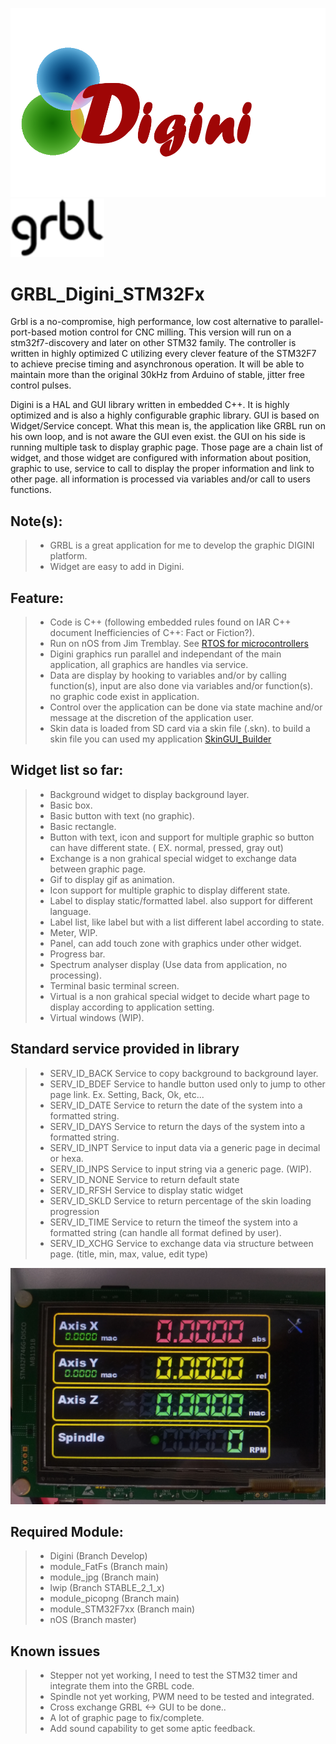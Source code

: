 ![alt text](https://github.com/aroyer-qc/GRBL_Digini_STM32Fx/blob/master/Digini.png)![alt text](https://github.com/aroyer-qc/GRBL_Digini_STM32Fx/blob/master/Grbl.png)

# GRBL_Digini_STM32Fx

Grbl is a no-compromise, high performance, low cost alternative to parallel-port-based motion control for CNC milling. This version will run on a stm32f7-discovery and later on other STM32 family.
The controller is written in highly optimized C utilizing every clever feature of the STM32F7 to achieve precise timing and asynchronous operation. It will be able to maintain more than the original 30kHz from Arduino of stable, jitter free control pulses.

Digini is a HAL and GUI library written in embedded C++. It is highly optimized and is also a highly configurable graphic library. GUI is based on Widget/Service concept. What this mean is, the application like GRBL run on his own loop, and is not aware the GUI even exist. the GUI on his side is running multiple task to display graphic page. Those page are a chain list of widget, and those widget are configured with information about position, graphic to use, service to call to display the proper information and link to other page. all information is processed via variables and/or call to users functions.

  ## Note(s):
  
>   * GRBL is a great application for me to develop the graphic DIGINI platform.
>   * Widget are easy to add in Digini.
    
  ## Feature:

>   * Code is C++ (following embedded rules found on IAR C++ document Inefficiencies of C++: Fact or Fiction?).
>   * Run on nOS from Jim Tremblay. See [RTOS for microcontrollers](https://github.com/jimtremblay/nOS)
>   * Digini graphics run parallel and independant of the main application, all graphics are handles via service.
>   * Data are display by hooking to variables and/or by calling function(s), input are also done via variables and/or function(s). no graphic code exist in application.
>   * Control over the application can be done via state machine and/or message at the discretion of the application user.
>   * Skin data is loaded from SD card via a skin file (.skn). to build a skin file you can used my application [SkinGUI_Builder](https://github.com/aroyer-qc/SkinGUI_Builder)
  
  ## Widget list so far:
  
>    * Background widget to display background layer.
>    * Basic box.
>    * Basic button with text (no graphic).
>    * Basic rectangle.
>    * Button with text, icon and support for multiple graphic so button can have different state. ( EX. normal, pressed, gray out)
>    * Exchange is a non grahical special widget to exchange data between graphic page.
>    * Gif to display gif as animation.
>    * Icon support for multiple graphic to display different state.
>    * Label to display static/formatted label. also support for different language.
>    * Label list, like label but with a list different label according to state.
>    * Meter, WIP.
>    * Panel, can add touch zone with graphics under other widget.
>    * Progress bar.
>    * Spectrum analyser display (Use data from application, no processing).
>    * Terminal basic terminal screen.
>    * Virtual is a non grahical special widget to decide whart page to display according to application setting.
>    * Virtual windows (WIP).
  
  ## Standard service provided in library
  
>    * SERV_ID_BACK    Service to copy background to background layer.
>    * SERV_ID_BDEF    Service to handle button used only to jump to other page link. Ex. Setting, Back, Ok, etc...
>    * SERV_ID_DATE    Service to return the date of the system into a formatted string.
>    * SERV_ID_DAYS    Service to return the days of the system into a formatted string.
>    * SERV_ID_INPT    Service to input data via a generic page in decimal or hexa.
>    * SERV_ID_INPS    Service to input string via a generic page. (WIP).
>    * SERV_ID_NONE    Service to return default state
>    * SERV_ID_RFSH    Service to display static widget
>    * SERV_ID_SKLD    Service to return percentage of the skin loading progression
>    * SERV_ID_TIME    Service to return the timeof the system into a formatted string (can handle all format defined by user).
>    * SERV_ID_XCHG    Service to exchange data via structure between page. (title, min, max, value, edit type)
  
![alt text](https://github.com/aroyer-qc/GRBL_Digini_STM32Fx/blob/master/Preview/IMG_20201118_112744192.jpg)

  ## Required Module:
  
>    *   Digini                        (Branch Develop)
>    *   module_FatFs                  (Branch main)
>    *   module_jpg                    (Branch main)
>    *   lwip                          (Branch STABLE_2_1_x)
>    *   module_picopng                (Branch main)
>    *   module_STM32F7xx              (Branch main)
>    *   nOS                           (Branch master)

  ## Known issues
  
>    * Stepper not yet working, I need to test the STM32 timer and integrate them into the GRBL code.
>    * Spindle not yet working, PWM need to be tested and integrated.
>    * Cross exchange GRBL <-> GUI to be done..
>    * A lot of graphic page to fix/complete.
>    * Add sound capability to get some aptic feedback.
